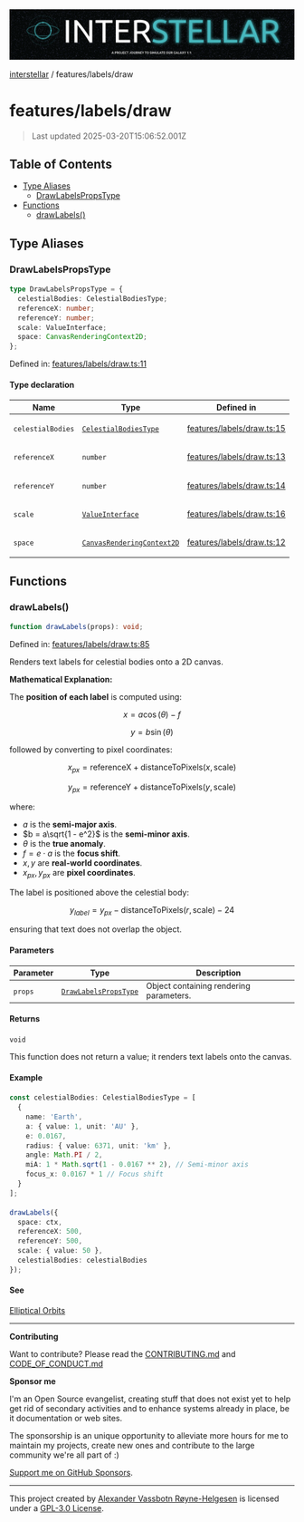 <div><img alt="SPECCER logo" src="https://raw.githubusercontent.com/phun-ky/interstellar/main/public/interstellar-header.png" style="max-height:120px;"/></div>

[interstellar](../../README.md) / features/labels/draw

# features/labels/draw

> Last updated 2025-03-20T15:06:52.001Z

## Table of Contents

- [Type Aliases](#type-aliases)
  - [DrawLabelsPropsType](#drawlabelspropstype)
- [Functions](#functions)
  - [drawLabels()](#drawlabels)

## Type Aliases

### DrawLabelsPropsType

```ts
type DrawLabelsPropsType = {
  celestialBodies: CelestialBodiesType;
  referenceX: number;
  referenceY: number;
  scale: ValueInterface;
  space: CanvasRenderingContext2D;
};
```

Defined in:
[features/labels/draw.ts:11](https://github.com/phun-ky/interstellar/blob/main/src/features/labels/draw.ts#L11)

#### Type declaration

<table>
<thead>
<tr>
<th>Name</th>
<th>Type</th>
<th>Defined in</th>
</tr>
</thead>
<tbody>
<tr>
<td>

<a id="celestialbodies"></a> `celestialBodies`

</td>
<td>

[`CelestialBodiesType`](../../types/celestial-bodies.md#celestialbodiestype)

</td>
<td>

[features/labels/draw.ts:15](https://github.com/phun-ky/interstellar/blob/main/src/features/labels/draw.ts#L15)

</td>
</tr>
<tr>
<td>

<a id="referencex"></a> `referenceX`

</td>
<td>

`number`

</td>
<td>

[features/labels/draw.ts:13](https://github.com/phun-ky/interstellar/blob/main/src/features/labels/draw.ts#L13)

</td>
</tr>
<tr>
<td>

<a id="referencey"></a> `referenceY`

</td>
<td>

`number`

</td>
<td>

[features/labels/draw.ts:14](https://github.com/phun-ky/interstellar/blob/main/src/features/labels/draw.ts#L14)

</td>
</tr>
<tr>
<td>

<a id="scale"></a> `scale`

</td>
<td>

[`ValueInterface`](../../types/distance.md#valueinterface)

</td>
<td>

[features/labels/draw.ts:16](https://github.com/phun-ky/interstellar/blob/main/src/features/labels/draw.ts#L16)

</td>
</tr>
<tr>
<td>

<a id="space"></a> `space`

</td>
<td>

[`CanvasRenderingContext2D`](https://developer.mozilla.org/docs/Web/API/CanvasRenderingContext2D)

</td>
<td>

[features/labels/draw.ts:12](https://github.com/phun-ky/interstellar/blob/main/src/features/labels/draw.ts#L12)

</td>
</tr>
</tbody>
</table>

## Functions

### drawLabels()

```ts
function drawLabels(props): void;
```

Defined in:
[features/labels/draw.ts:85](https://github.com/phun-ky/interstellar/blob/main/src/features/labels/draw.ts#L85)

Renders text labels for celestial bodies onto a 2D canvas.

**Mathematical Explanation:**

The **position of each label** is computed using:

$$
x = a \cos(\theta) - f
$$

$$
y = b \sin(\theta)
$$

followed by converting to pixel coordinates:

$$
x_{px} = \text{referenceX} + \text{distanceToPixels}(x, \text{scale})
$$

$$
y_{px} = \text{referenceY} + \text{distanceToPixels}(y, \text{scale})
$$

where:

- $a$ is the **semi-major axis**.
- $b = a\sqrt{1 - e^2}$ is the **semi-minor axis**.
- $\theta$ is the **true anomaly**.
- $f = e \cdot a$ is the **focus shift**.
- $x, y$ are **real-world coordinates**.
- $x_{px}, y_{px}$ are **pixel coordinates**.

The label is positioned above the celestial body:

$$
y_{label} = y_{px} - \text{distanceToPixels}(r, \text{scale}) - 24
$$

ensuring that text does not overlap the object.

#### Parameters

| Parameter | Type                                                 | Description                             |
| --------- | ---------------------------------------------------- | --------------------------------------- |
| `props`   | [`DrawLabelsPropsType`](draw.md#drawlabelspropstype) | Object containing rendering parameters. |

#### Returns

`void`

This function does not return a value; it renders text labels onto the canvas.

#### Example

```ts
const celestialBodies: CelestialBodiesType = [
  {
    name: 'Earth',
    a: { value: 1, unit: 'AU' },
    e: 0.0167,
    radius: { value: 6371, unit: 'km' },
    angle: Math.PI / 2,
    miA: 1 * Math.sqrt(1 - 0.0167 ** 2), // Semi-minor axis
    focus_x: 0.0167 * 1 // Focus shift
  }
];

drawLabels({
  space: ctx,
  referenceX: 500,
  referenceY: 500,
  scale: { value: 50 },
  celestialBodies: celestialBodies
});
```

#### See

[Elliptical Orbits](https://en.wikipedia.org/wiki/Ellipse)

---

**Contributing**

Want to contribute? Please read the
[CONTRIBUTING.md](https://github.com/phun-ky/interstellar/blob/main/CONTRIBUTING.md)
and
[CODE_OF_CONDUCT.md](https://github.com/phun-ky/interstellar/blob/main/CODE_OF_CONDUCT.md)

**Sponsor me**

I'm an Open Source evangelist, creating stuff that does not exist yet to help
get rid of secondary activities and to enhance systems already in place, be it
documentation or web sites.

The sponsorship is an unique opportunity to alleviate more hours for me to
maintain my projects, create new ones and contribute to the large community
we're all part of :)

[Support me on GitHub Sponsors](https://github.com/sponsors/phun-ky).

---

This project created by [Alexander Vassbotn Røyne-Helgesen](http://phun-ky.net)
is licensed under a
[GPL-3.0 License](https://choosealicense.com/licenses/gpl-3.0/).
